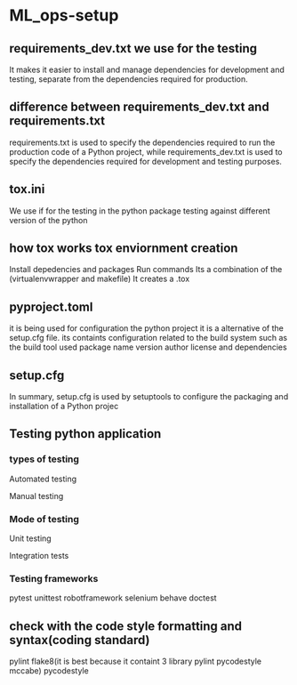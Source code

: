 # ML_ops-setup

## requirements_dev.txt we use for the testing
It makes it easier to install and manage dependencies for development and testing, separate from the dependencies required for production.

## difference between requirements_dev.txt and requirements.txt
requirements.txt is used to specify the dependencies required to run the production code of a Python project, while requirements_dev.txt is used to specify the dependencies required for development and testing purposes.

## tox.ini
We use if for the testing in the python package testing against different version of the python

## how tox works tox enviornment creation
Install depedencies and packages
Run commands
Its a combination of the (virtualenvwrapper and makefile)
It creates a .tox


## pyproject.toml
it is being used for configuration the python project it is a alternative of the setup.cfg file. its containts configuration related to the build system such as the build tool used package name version author license and dependencies

## setup.cfg
In summary, setup.cfg is used by setuptools to configure the packaging and installation of a Python projec

## Testing python application

### types of testing
Automated testing

Manual testing

### Mode of testing
Unit testing

Integration tests

### Testing frameworks

pytest
unittest
robotframework
selenium
behave
doctest

## check with the code style formatting and syntax(coding standard)
pylint
flake8(it is best because it containt 3 library pylint pycodestyle mccabe)
pycodestyle
